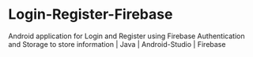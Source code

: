 # Login-Register-Firebase
Android application for Login and Register using Firebase Authentication and Storage to store information | Java | Android-Studio | Firebase
